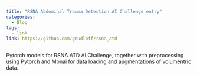 ```yaml
---
title: "RSNA Abdominal Trauma Detection AI Challenge entry"
categories:
  - Blog
tags:
  - link
link: https://github.com/grudloff/rsna_atd
---
```


Pytorch models for RSNA ATD AI Challenge, together with preprocessing using Pytorch and Monai for data loading and augmentations of volumentric data.